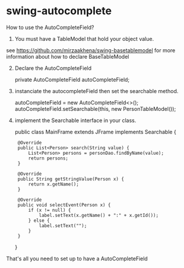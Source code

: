 # swing-autocomplete

How to use the AutoCompleteField?

1. You must have a TableModel that hold your object value.

see https://github.com/mirzaakhena/swing-basetablemodel for more information about how to declare BaseTableModel

2. Declare the AutoCompleteField

    private AutoCompleteField<Person> autoCompleteField;
    
3. instanciate the autocompleteField then set the searchable method.

    autoCompleteField = new AutoCompleteField<>();
    autoCompleteField.setSearchable(this, new PersonTableModel());
    
4. implement the Searchable interface in your class. 

    public class MainFrame extends JFrame implements Searchable<Person> {
    
	    @Override
		public List<Person> search(String value) {
			List<Person> persons = personDao.findByName(value);
			return persons;
		}
	
		@Override
		public String getStringValue(Person x) {
			return x.getName();
		}
	
		@Override
		public void selectEvent(Person x) {
			if (x != null) {
				label.setText(x.getName() + ":" + x.getId());
			} else {
				label.setText("");
			}
		}
   
    }

That's all you need to set up to have a AutoCompleteField
